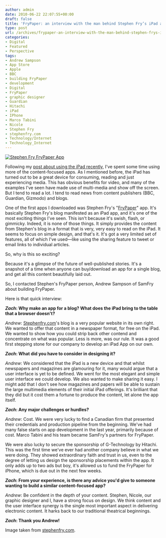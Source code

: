 ```yaml
---
author: admin
date: 2010-06-22 22:07:55+00:00
draft: false
title: 'FryPaper: an interview with the man behind Stephen Fry’s iPad app'
type: post
url: /archives/frypaper-an-interview-with-the-man-behind-stephen-frys-ipad-app/
categories:
- Digital
- Featured
- Perspective
tags:
- Andrew Sampson
- App Store
- Apple
- BBC
- building FryPaper
- development
- Digital
- FryPaper
- graphic designer
- Guardian
- Hitachi
- iPad
- IPhone
- Marco Tabini
- Nicole
- Stephen Fry
- stephenfry.com
- Technology/Internet
- Technology_Internet
---
```


[![Stephen Fry FryPaper App](http://zachbeauvais.com/wp-content/uploads/2015/09/Screen-shot-2010-06-22-at-11.02.17_kk3p8y-300x268.png)
](http://zachbeauvais.com/wp-content/uploads/2010/06/frypad-ipad-app)

Following my [post about using the iPad recently](http://www.zachbeauvais.com/archives/ipad-new/), I've spent some time using more of the content-focused apps. As I mentioned before, the iPad has turned out to be a great device for consuming, reading and just experiencing media. This has obvious benefits for video, and many of the examples I've seen have made use of multi-media and show off the screen. But I tend to read a lot. I tend to read news from content publishers (BBC, Guardian, Gizmodo) and blogs.

One of the first apps I downloaded was Stephen Fry's "[FryPaper](http://zachbeauvais.com/wp-content/uploads/2010/06/id374277542?mt=8)" app. It's basically Stephen Fry's blog manifested as an iPad app, and it's one of the most exciting things I've seen. This isn't because it's swish, flash, or gimmicky. Indeed, it is none of those things. It simply provides the content from Stephen's blog in a format that is very, very easy to read on the iPad. It seems to focus on simple design, and that's it. It's got a very limited set of features, all of which I've used—like using the sharing feature to tweet or email links to individual articles.

So, why is this so exciting?

Because it's a glimpse of the future of well-published stories. It's a snapshot of a time when anyone can buy/download an app for a single blog, and get all this content beautifully laid out.

So, I contacted Stephen's FryPaper person, Andrew Sampson of SamFry about building FryPaper.

Here is that quick interview:

**_Zach_: Why make an app for a blog? What does the iPad bring to the table that a browser doesn't?**

_Andrew_: [Stephenfry.com](http://zachbeauvais.com/wp-content/uploads/2010/06/www.stephenfry.com)'s blog is a very popular website in its own right. We wanted to offer that content in a newspaper format, for free on the iPad. We wanted to show how you could strip back other contend and concentrate on what was popular. Less is more, was our rule. It was a good first stepping stone for our company to develop an iPad App on our own.

**_Zach_: What did you have to consider in designing it?**

_Andrew_: We considered that the iPad is a new device and that whilst newspapers and magazines are glamouring for it, many would argue that a user interface is yet to be defined. We went for the most elegant and simple user interface we could develop. We also wanted to make sharing it easy. I might add that I don't see how magazines and papers will be able to sustain the large multimedia elements of their initial iPad offerings. It's brilliant that they did but it cost them a fortune to produce the content, let alone the app itself.

**_Zach_: Any major challenges or hurdles?**

_Andrew_: Cost. We were very lucky to find a Canadian firm that presented their credentials and production pipeline from the beginning. We've had many false starts on app development in the last year, primarily because of cost. Marco Tabini and his team became SamFry's partners for FryPaper.

We were also lucky to secure the sponsorship of G-Technology by Hitachi. This was the first time we've ever had another company believe in what we were doing. They showed extraordinary faith and trust in us, even to the degree of letting us design the sponsorship placements within the app. It only adds up to two ads but boy, it's allowed us to fund the FryPaper for iPhone, which is due out in the next few weeks.

**_Zach_: From your experience, is there any advice you'd give to someone wanting to build a similar content-focused app?**

_Andrew_: Be confident in the depth of your content. Stephen, Nicole, our graphic designer and I, have a strong focus on design. We think content and the user interface synergy is the single most important aspect in delivering electronic content. It harks back to our traditional theatrical beginnings.

**_Zach_: Thank you Andrew!**

Image taken from [stephenfry.com](http://zachbeauvais.com/wp-content/uploads/2010/06/www.stephenfry.com).
